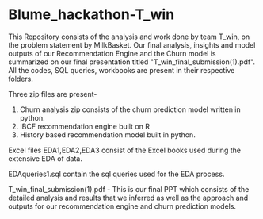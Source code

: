 # Blume_hackathon-T_win
This Repository consists of the analysis and work done by team T_win, on the problem statement by MilkBasket.
Our final analysis, insights and model outputs of our Recommendation Engine and the Churn model is summarized on our final presentation titled "T_win_final_submission(1).pdf". 
All the codes, SQL queries, workbooks are present in their respective folders.


Three zip files are present-
1. Churn analysis zip consists of the churn prediction model written in python.
2. IBCF recommendation engine built on R
3. History based recommendation model built in python.

Excel files EDA1,EDA2,EDA3 consist of the Excel books used during the extensive EDA of data.

EDAqueries1.sql contain the sql queries used for the EDA process.

T_win_final_submission(1).pdf - This is our final PPT which consists of the detailed analysis and results that we inferred as well as the approach and outputs for our recommendation engine and churn prediction models.
